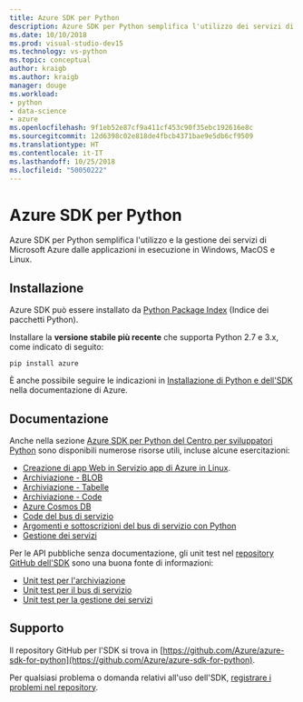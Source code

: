 ```yaml
---
title: Azure SDK per Python
description: Azure SDK per Python semplifica l'utilizzo dei servizi di Microsoft Azure dalle applicazioni Python eseguite su qualsiasi piattaforma.
ms.date: 10/10/2018
ms.prod: visual-studio-dev15
ms.technology: vs-python
ms.topic: conceptual
author: kraigb
ms.author: kraigb
manager: douge
ms.workload:
- python
- data-science
- azure
ms.openlocfilehash: 9f1eb52e87cf9a411cf453c90f35ebc192616e8c
ms.sourcegitcommit: 12d6398c02e818de4fbcb4371bae9e5db6cf9509
ms.translationtype: HT
ms.contentlocale: it-IT
ms.lasthandoff: 10/25/2018
ms.locfileid: "50050222"
---
```

# <a name="azure-sdk-for-python"></a>Azure SDK per Python

Azure SDK per Python semplifica l'utilizzo e la gestione dei servizi di Microsoft Azure dalle applicazioni in esecuzione in Windows, MacOS e Linux.

## <a name="installation"></a>Installazione

Azure SDK può essere installato da [Python Package Index](https://pypi.python.org/pypi/azure) (Indice dei pacchetti Python).

Installare la **versione stabile più recente** che supporta Python 2.7 e 3.x, come indicato di seguito:

```command
pip install azure
```

È anche possibile seguire le indicazioni in [Installazione di Python e dell'SDK](https://docs.microsoft.com/azure/python-how-to-install/) nella documentazione di Azure.

## <a name="documentation"></a>Documentazione

Anche nella sezione [Azure SDK per Python del Centro per sviluppatori Python](https://docs.microsoft.com/python/azure/?view=azure-python) sono disponibili numerose risorse utili, incluse alcune esercitazioni:

- [Creazione di app Web in Servizio app di Azure in Linux](/azure/app-service/containers/quickstart-python).
- [Archiviazione - BLOB](/azure/storage/blobs/storage-quickstart-blobs-python)
- [Archiviazione - Tabelle](/azure/cosmos-db/table-storage-how-to-use-python)
- [Archiviazione - Code](/azure/storage/storage-python-how-to-use-queue-storage)
- [Azure Cosmos DB](/azure/cosmos-db/sql-api-python-application)
- [Code del bus di servizio](/azure/service-bus-messaging/service-bus-python-how-to-use-queues)
- [Argomenti e sottoscrizioni del bus di servizio con Python](/azure/service-bus-messaging/service-bus-python-how-to-use-topics-subscriptions)
- [Gestione dei servizi](/azure/cloud-services/cloud-services-python-how-to-use-service-management)

Per le API pubbliche senza documentazione, gli unit test nel [repository GitHub dell'SDK](https://github.com/Azure/azure-sdk-for-python) sono una buona fonte di informazioni:

- [Unit test per l'archiviazione](https://github.com/Azure/azure-storage-python/tree/master/tests)
- [Unit test per il bus di servizio](https://github.com/Azure/azure-sdk-for-python/tree/master/azure-servicebus/tests)
- [Unit test per la gestione dei servizi](https://github.com/Azure/azure-sdk-for-python/tree/master/azure-servicemanagement-legacy/tests)

## <a name="support"></a>Supporto

Il repository GitHub per l'SDK si trova in [https://github.com/Azure/azure-sdk-for-python](https://github.com/Azure/azure-sdk-for-python).

Per qualsiasi problema o domanda relativi all'uso dell'SDK, [registrare i problemi nel repository](https://github.com/Azure/azure-sdk-for-python/issues).
